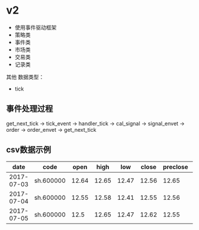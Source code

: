 # v2
- 使用事件驱动框架
- 策略类
- 事件类
- 市场类
- 交易类
- 记录类

其他
数据类型：
- tick

## 事件处理过程
get_next_tick  ->  tick_event  ->  handler_tick  ->  cal_signal  ->
signal_envet  ->  order  ->  order_envet  -> get_next_tick 

## csv数据示例
| date       | code      | open  | high  | low   | close | preclose | volume   | amount    | adjustflag | turn      | tradestatus | pctChg    | isST |
|------------|-----------|-------|-------|-------|-------|----------|----------|-----------|------------|-----------|-------------|-----------|------|
| 2017-07-03 | sh.600000 | 12.64 | 12.65 | 12.47 | 12.56 | 12.65    | 38778949 | 486264672 | 3          | 0.137985  | 1           | -0.711456 | 0    |
| 2017-07-04 | sh.600000 | 12.55 | 12.58 | 12.41 | 12.55 | 12.56    | 36659128 | 458434432 | 3          | 0.130442  | 1           | -0.07962  | 0    |
| 2017-07-05 | sh.600000 | 12.5  | 12.65 | 12.47 | 12.62 | 12.55    | 26470507 | 332542464 | 3          | 0.094188  | 1           | 0.557767  | 0    |


